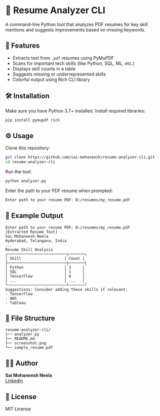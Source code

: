# 📄 Resume Analyzer CLI  
A command-line Python tool that analyzes PDF resumes for key skill mentions and suggests improvements based on missing keywords.  
## 🚀 Features  
- Extracts text from `.pdf` resumes using PyMuPDF  
- Scans for important tech skills (like Python, SQL, ML, etc.)  
- Displays skill counts in a table  
- Suggests missing or underrepresented skills  
- Colorful output using Rich CLI library  
## 🛠 Installation  
Make sure you have Python 3.7+ installed. Install required libraries:  
```bash
pip install pymupdf rich
```  
## ⚙️ Usage  
Clone this repository:  
```bash
git clone https://github.com/sai-mohaneesh/resume-analyzer-cli.git  
cd resume-analyzer-cli
```  
Run the tool:  
```bash
python analyzer.py
```  
Enter the path to your PDF resume when prompted:  
```bash
Enter path to your resume PDF: D:/resumes/my_resume.pdf
```  
## 🧠 Example Output  
```text
Enter path to your resume PDF: D:/resumes/my_resume.pdf  
[Extracted Resume Text]  
Sai Mohaneesh Neela  
Hyderabad, Telangana, India  
...  
Resume Skill Analysis  
┌──────────────────────────┬───────┐  
│ Skill                   │ Count │  
├──────────────────────────┼───────┤  
│ Python                  │ 3     │  
│ SQL                     │ 1     │  
│ TensorFlow              │ 0     │  
│ ...                     │ ...   │  
└──────────────────────────┴───────┘  
Suggestions: Consider adding these skills if relevant:  
- TensorFlow  
- AWS  
- Tableau  
```  

## 📁 File Structure  
```text
resume-analyzer-cli/  
├── analyzer.py  
├── README.md  
├── screenshot.png  
└── sample_resume.pdf  
```  
## 👨‍💻 Author  
**Sai Mohaneesh Neela**  
[LinkedIn](https://www.linkedin.com/in/sai-mohaneesh-neela-423476289)  
## 📄 License  
MIT License
